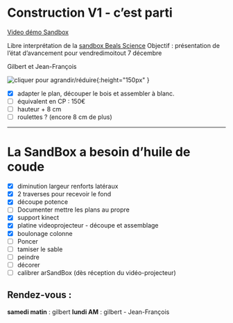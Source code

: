 # Construction V1 - c’est parti  

[Video démo Sandbox](https://youtu.be/YLYO0YhY83w?t=271)

Libre interprétation de la [sandbox Beals Science](https://youtu.be/YLYO0YhY83w?t=35)
Objectif : présentation de l’état d’avancement pour vendredimoitout 7 décembre

Gilbert et Jean-François

![cliquer pour agrandir/réduire](https://d2mxuefqeaa7sj.cloudfront.net/s_A1747AEC1C836CFDBBD64F481B83B4393A175F70D14D4DA98BD17C25771D0B6B_1543876558783_sandbox01.JPG){:height="150px" }

- [x] adapter le plan, découper le bois et assembler à blanc.
- [ ] équivalent en CP : 150€
- [ ] hauteur + 8 cm
- [ ] roulettes ? (encore 8 cm de plus)

----------
# La SandBox a besoin d’huile de coude
- [x] diminution largeur renforts latéraux
- [x] 2 traverses pour recevoir le fond
- [x] découpe potence
- [ ] Documenter mettre les plans au propre
- [x] support kinect
- [x] platine videoprojecteur - découpe et assemblage
- [x] boulonage colonne
- [ ] Poncer
- [ ] tamiser le sable
- [ ] peindre
- [ ] décorer
- [ ] calibrer arSandBox (dès réception du vidéo-projecteur)

## Rendez-vous :

**samedi matin** : gilbert
**lundi AM**  : gilbert - Jean-François
